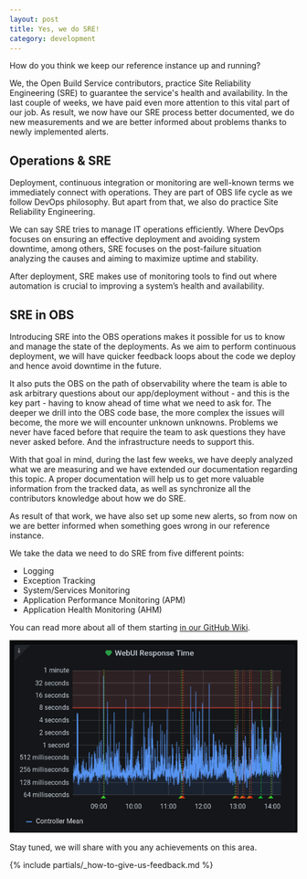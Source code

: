 ```yaml
---
layout: post
title: Yes, we do SRE!
category: development
---
```


How do you think we keep our reference instance up and running?

We, the Open Build Service contributors, practice Site Reliability Engineering (SRE) to guarantee the service's health and availability.
In the last couple of weeks, we have paid even more attention to this vital part of our job.
As result, we now have our SRE process better documented, we do new measurements and we are better informed about problems thanks to
newly implemented alerts.

## Operations & SRE

Deployment, continuous integration or monitoring are well-known terms we immediately connect with operations.
They are part of OBS life cycle as we follow DevOps philosophy. But apart from that, we also do practice
Site Reliability Engineering.

We can say SRE tries to manage IT operations efficiently.
Where DevOps focuses on ensuring an effective deployment and avoiding system downtime, among others,
SRE focuses on the post-failure situation analyzing the causes and aiming to maximize uptime and stability.

After deployment, SRE makes use of monitoring tools to find out where automation is crucial to improving a system’s health and availability.

## SRE in OBS

Introducing SRE into the OBS operations makes it possible for us to know and manage the state of the deployments.
As we aim to perform continuous deployment, we will have quicker feedback loops about the code we deploy and hence avoid downtime in the future.

It also puts the OBS on the path of observability where the team is able to ask arbitrary questions about our app/deployment without - and this is the key part - having to know ahead of time what we need to ask for. The deeper we drill into the OBS code base, the more complex the issues will become, the more we will encounter unknown unknowns. Problems we never have faced before that require the team to ask questions they have never asked before. And the infrastructure needs to support this.

With that goal in mind, during the last few weeks, we have deeply analyzed what we are measuring and we have extended our documentation regarding this topic.
A proper documentation will help us to get more valuable information from the tracked data, as well as synchronize all the contributors knowledge about how we do SRE.

As result of that work, we have also set up some new alerts, so from now on we are better informed when something goes wrong in our reference instance.

We take the data we need to do SRE from five different points:

* Logging
* Exception Tracking
* System/Services Monitoring
* Application Performance Monitoring (APM)
* Application Health Monitoring (AHM)

You can read more about all of them starting [in our GitHub Wiki](https://github.com/openSUSE/open-build-service/wiki/Site-Reliability).

<img src="/images/posts/sprint_80_grafana_panel.png" alt="Screenshot of Grafana panel"/>

Stay tuned, we will share with you any achievements on this area.

{% include partials/_how-to-give-us-feedback.md %}